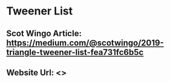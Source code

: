 # Tweener List

## Scot Wingo Article: https://medium.com/@scotwingo/2019-triangle-tweener-list-fea731fc6b5c

## Website Url: <>

